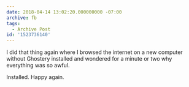 ```yaml
---
date: 2018-04-14 13:02:20.000000000 -07:00
archive: fb
tags: 
  - Archive Post
id: '1523736140'
---
```


I did that thing again where I browsed the internet on a new computer without Ghostery installed and wondered for a minute or two why everything was so awful. 

Installed. Happy again.
